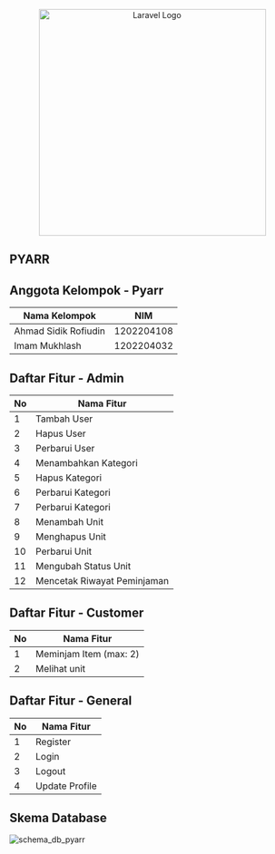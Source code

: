 <p align="center"><a href="https://laravel.com" target="_blank"><img src="https://raw.githubusercontent.com/laravel/art/master/logo-lockup/5%20SVG/2%20CMYK/1%20Full%20Color/laravel-logolockup-cmyk-red.svg" width="400" alt="Laravel Logo"></a></p>

## PYARR

## Anggota Kelompok - Pyarr
| Nama Kelompok  | NIM |
| ------------- | ------------- |
| Ahmad Sidik Rofiudin  | 1202204108  |
| Imam Mukhlash  | 1202204032  |

## Daftar Fitur - Admin
| No  | Nama Fitur |
| ------------- | ------------- |
| 1  | Tambah User  |
| 2  | Hapus User  |
| 3  | Perbarui User  |
| 4  | Menambahkan Kategori  |
| 5  | Hapus Kategori  |
| 6  | Perbarui Kategori  |
| 7  | Perbarui Kategori  |
| 8  | Menambah Unit  |
| 9  | Menghapus Unit  |
| 10  | Perbarui Unit  |
| 11  | Mengubah Status Unit  |
| 12  | Mencetak Riwayat Peminjaman  |

## Daftar Fitur - Customer
| No  | Nama Fitur |
| ------------- | ------------- |
| 1  | Meminjam Item (max: 2) |
| 2  | Melihat unit  |

## Daftar Fitur - General
| No  | Nama Fitur |
| ------------- | ------------- |
| 1  | Register |
| 2  | Login |
| 3  | Logout  |
| 4  | Update Profile  |

## Skema Database
![schema_db_pyarr](https://github.com/ahmadsidikrofi/readteracy-v1/assets/88192138/9b61a018-05d1-412b-8de7-f7a0701f0e37)

